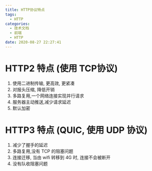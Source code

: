 ```yaml
---
title: HTTP协议特点
tags:
  - HTTP
categories:
  - 技术文档
  - 前端
  - HTTP
date: 2020-08-27 22:27:41
---
```



# HTTP2 特点 (使用 TCP协议)

1. 使用二进制传输, 更高效, 更紧凑
2. 对报头压缩, 降低开销
3. 多路复用,一个网络连接实现并行请求
4. 服务器主动推送,减少请求延迟
5. 默认加密

# HTTP3 特点 (QUIC, 使用 UDP 协议)

1. 减少了握手的延迟
2. 多路复用,没有 TCP 的阻塞问题
3. 连接迁移, 当由 wifi 转移到 4G 时, 连接不会被断开
4. 没有队收阻塞问题